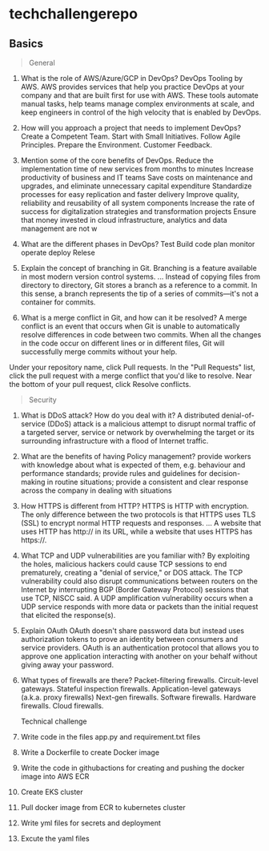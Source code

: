 # techchallengerepo

## Basics

> General

1. What is the role of AWS/Azure/GCP in DevOps?
    DevOps Tooling by AWS. AWS provides services that help you practice DevOps at your company and that are built first for use with AWS. These tools automate manual tasks, help     teams manage complex environments at scale, and keep engineers in control of the high velocity that is enabled by DevOps.
2. How will you approach a project that needs to implement DevOps?
    Create a Competent Team.
	  Start with Small Initiatives.
	  Follow Agile Principles.
	  Prepare the Environment.
	  Customer Feedback.
    
3. Mention some of the core benefits of DevOps.
  Reduce the implementation time of new services from months to minutes
  Increase productivity of business and IT teams
  Save costs on maintenance and upgrades, and eliminate unnecessary capital expenditure
  Standardize processes for easy replication and faster delivery
  Improve quality, reliability and reusability of all system components
  Increase the rate of success for digitalization strategies and transformation projects
  Ensure that money invested in cloud infrastructure, analytics and data management are not w
 
 
4. What are the different phases in DevOps?
    Test
  	Build
	  code
	  plan
	  monitor
	  operate
	  deploy
  	Relese
	
5. Explain the concept of branching in Git.
    Branching is a feature available in most modern version control systems. ... Instead of copying files from directory to directory, Git stores a branch as a reference to a       commit. In this sense, a branch represents the tip of a series of commits—it's not a container for commits.
	
6. What is a merge conflict in Git, and how can it be resolved?
   A merge conflict is an event that occurs when Git is unable to automatically resolve differences in code between two commits. When all the changes in the code occur on          different lines or in different files, Git will successfully merge commits without your help.
  
  Under your repository name, click Pull requests.
  In the "Pull Requests" list, click the pull request with a merge conflict that you'd like to resolve.
  Near the bottom of your pull request, click Resolve conflicts.
     


> Security
1. What is DDoS attack? How do you deal with it?
    A distributed denial-of-service (DDoS) attack is a malicious attempt to disrupt normal traffic of a targeted server, service or network by overwhelming the target or its          surrounding infrastructure with a flood of Internet traffic.
	
2. What are the benefits of having Policy management?
    provide workers with knowledge about what is expected of them, e.g. behaviour and performance standards;
    provide rules and guidelines for decision-making in routine situations;
    provide a consistent and clear response across the company in dealing with situations


3. How HTTPS is different from HTTP?
    HTTPS is HTTP with encryption. The only difference between the two protocols is that HTTPS uses TLS (SSL) to encrypt normal HTTP requests and responses. ... A website that       uses HTTP has http:// in its URL, while a website that uses HTTPS has https://.
	
4. What TCP and UDP vulnerabilities are you familiar with?
    By exploiting the holes, malicious hackers could cause TCP sessions to end prematurely, creating a "denial of service," or DOS attack. The TCP vulnerability could also           disrupt communications between routers on the Internet by interrupting BGP (Border Gateway Protocol) sessions that use TCP, NISCC said.
  	A UDP amplification vulnerability occurs when a UDP service responds with more data or packets than the initial request that elicited the response(s).
	
5. Explain OAuth
    OAuth doesn't share password data but instead uses authorization tokens to prove an identity between consumers and service providers. OAuth is an authentication protocol         that allows you to approve one application interacting with another on your behalf without giving away your password.
	
6. What types of firewalls are there?
    Packet-filtering firewalls.
    Circuit-level gateways.
    Stateful inspection firewalls. 
    Application-level gateways (a.k.a. proxy firewalls)
    Next-gen firewalls.
    Software firewalls.
    Hardware firewalls.
    Cloud firewalls.
    
    
   Technical challenge
  
 1.  Write code in the files app.py and requirement.txt files
 2.  Write a Dockerfile to create Docker image
 3.  Write the code in githubactions for creating and pushing the docker image into AWS ECR
 4.  Create EKS cluster 
 5.  Pull docker image from ECR to kubernetes cluster
 6.  Write yml files for secrets and deployment
 7.  Excute the yaml files
    
  
  
  
  
  
  
    
